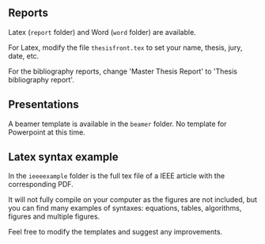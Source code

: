 ## Reports

Latex (`report` folder) and Word (`word` folder) are available.

For Latex, modify the file `thesisfront.tex` to set your name, thesis, jury, date, etc.

For the bibliography reports, change 'Master Thesis Report' to 'Thesis bibliography report'.

## Presentations

A beamer template is available in the `beamer` folder. No template for Powerpoint at this time.

## Latex syntax example

In the `ieeeexample` folder is the full tex file of a IEEE article with the corresponding PDF.

It will not fully compile on your computer as the figures are not included, but you can find many examples of syntaxes: equations, tables, algorithms, figures and multiple figures.

Feel free to modify the templates and suggest any improvements.
